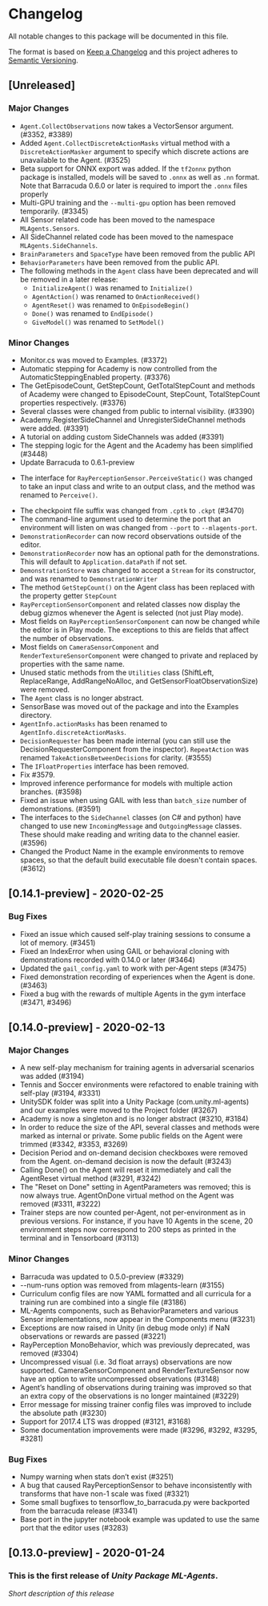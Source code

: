 # Changelog
All notable changes to this package will be documented in this file.

The format is based on [Keep a Changelog](http://keepachangelog.com/en/1.0.0/)
and this project adheres to [Semantic Versioning](http://semver.org/spec/v2.0.0.html).


## [Unreleased]
### Major Changes
 - `Agent.CollectObservations` now takes a VectorSensor argument. (#3352, #3389)
 - Added `Agent.CollectDiscreteActionMasks` virtual method with a `DiscreteActionMasker` argument to specify which discrete actions are unavailable to the Agent. (#3525)
 - Beta support for ONNX export was added. If the `tf2onnx` python package is installed, models will be saved to `.onnx` as well as `.nn` format.
 Note that Barracuda 0.6.0 or later is required to import the `.onnx` files properly
 - Multi-GPU training and the `--multi-gpu` option has been removed temporarily. (#3345)
 - All Sensor related code has been moved to the namespace `MLAgents.Sensors`.
 - All SideChannel related code has been moved to the namespace `MLAgents.SideChannels`.
 - `BrainParameters` and `SpaceType` have been removed from the public API
 - `BehaviorParameters` have been removed from the public API.
 - The following methods in the `Agent` class have been deprecated and will be removed in a later release:
   - `InitializeAgent()` was renamed to `Initialize()`
   - `AgentAction()` was renamed to `OnActionReceived()`
   - `AgentReset()` was renamed to `OnEpisodeBegin()`
   - `Done()` was renamed to `EndEpisode()`
   - `GiveModel()` was renamed to `SetModel()`

### Minor Changes
 - Monitor.cs was moved to Examples. (#3372)
 - Automatic stepping for Academy is now controlled from the AutomaticSteppingEnabled property. (#3376)
 - The GetEpisodeCount, GetStepCount, GetTotalStepCount and methods of Academy were changed to EpisodeCount, StepCount, TotalStepCount properties respectively. (#3376)
 - Several classes were changed from public to internal visibility. (#3390)
 - Academy.RegisterSideChannel and UnregisterSideChannel methods were added. (#3391)
 - A tutorial on adding custom SideChannels was added (#3391)
 - The stepping logic for the Agent and the Academy has been simplified (#3448)
 - Update Barracuda to 0.6.1-preview
 * The interface for `RayPerceptionSensor.PerceiveStatic()` was changed to take an input class and write to an output class, and the method was renamed to `Perceive()`.
 - The checkpoint file suffix was changed from `.cptk` to `.ckpt` (#3470)
 - The command-line argument used to determine the port that an environment will listen on was changed from `--port` to `--mlagents-port`.
 - `DemonstrationRecorder` can now record observations outside of the editor.
 - `DemonstrationRecorder` now has an optional path for the demonstrations. This will default to `Application.dataPath` if not set.
 - `DemonstrationStore` was changed to accept a `Stream` for its constructor, and was renamed to `DemonstrationWriter`
 - The method `GetStepCount()` on the Agent class has been replaced with the property getter `StepCount`
 - `RayPerceptionSensorComponent` and related classes now display the debug gizmos whenever the Agent is selected (not just Play mode).
 - Most fields on `RayPerceptionSensorComponent` can now be changed while the editor is in Play mode. The exceptions to this are fields that affect the number of observations.
 - Most fields on `CameraSensorComponent` and `RenderTextureSensorComponent` were changed to private and replaced by properties with the same name.
 - Unused static methods from the `Utilities` class (ShiftLeft, ReplaceRange, AddRangeNoAlloc, and GetSensorFloatObservationSize) were removed.
 - The `Agent` class is no longer abstract.
 - SensorBase was moved out of the package and into the Examples directory.
 - `AgentInfo.actionMasks` has been renamed to `AgentInfo.discreteActionMasks`.
 - `DecisionRequester` has been made internal (you can still use the DecisionRequesterComponent from the inspector). `RepeatAction` was renamed `TakeActionsBetweenDecisions` for clarity. (#3555)
 - The `IFloatProperties` interface has been removed.
 - Fix #3579.
 - Improved inference performance for models with multiple action branches. (#3598)
 - Fixed an issue when using GAIL with less than `batch_size` number of demonstrations. (#3591)
 - The interfaces to the `SideChannel` classes (on C# and python) have changed to use new  `IncomingMessage` and `OutgoingMessage` classes. These should make reading and writing data to the channel easier. (#3596)
 - Changed the Product Name in the example environments to remove spaces, so that the default build executable file doesn't contain spaces.  (#3612)

## [0.14.1-preview] - 2020-02-25

### Bug Fixes
- Fixed an issue which caused self-play training sessions to consume a lot of memory. (#3451)
- Fixed an IndexError when using GAIL or behavioral cloning with demonstrations recorded with 0.14.0 or later (#3464)
- Updated the `gail_config.yaml` to work with per-Agent steps (#3475)
- Fixed demonstration recording of experiences when the Agent is done. (#3463)
- Fixed a bug with the rewards of multiple Agents in the gym interface (#3471, #3496)


## [0.14.0-preview] - 2020-02-13

### Major Changes
- A new self-play mechanism for training agents in adversarial scenarios was added (#3194)
- Tennis and Soccer environments were refactored to enable training with self-play (#3194, #3331)
- UnitySDK folder was split into a Unity Package (com.unity.ml-agents) and our examples were moved to the Project folder (#3267)
- Academy is now a singleton and is no longer abstract (#3210, #3184)
- In order to reduce the size of the API, several classes and methods were marked as internal or private. Some public fields on the Agent were trimmed (#3342, #3353, #3269)
- Decision Period and on-demand decision checkboxes were removed from the Agent. on-demand decision is now the default (#3243)
- Calling Done() on the Agent will reset it immediately and call the AgentReset virtual method (#3291, #3242)
- The "Reset on Done" setting in AgentParameters was removed; this is now always true. AgentOnDone virtual method on the Agent was removed (#3311, #3222)
- Trainer steps are now counted per-Agent, not per-environment as in previous versions. For instance, if you have 10 Agents in the scene, 20 environment steps now correspond to 200 steps as printed in the terminal and in Tensorboard (#3113)

### Minor Changes
- Barracuda was updated to 0.5.0-preview (#3329)
- --num-runs option was removed from mlagents-learn (#3155)
- Curriculum config files are now YAML formatted and all curricula for a training run are combined into a single file (#3186)
- ML-Agents components, such as BehaviorParameters and various Sensor implementations, now appear in the Components menu (#3231)
- Exceptions are now raised in Unity (in debug mode only) if NaN observations or rewards are passed (#3221)
- RayPerception MonoBehavior, which was previously deprecated, was removed (#3304)
- Uncompressed visual (i.e. 3d float arrays) observations are now supported. CameraSensorComponent and RenderTextureSensor now have an option to write uncompressed observations (#3148)
- Agent’s handling of observations during training was improved so that an extra copy of the observations is no longer maintained (#3229)
- Error message for missing trainer config files was improved to include the absolute path (#3230)
- Support for 2017.4 LTS was dropped (#3121, #3168)
- Some documentation improvements were made (#3296, #3292, #3295, #3281)

### Bug Fixes
- Numpy warning when stats don’t exist (#3251)
- A bug that caused RayPerceptionSensor to behave inconsistently with transforms that have non-1 scale was fixed (#3321)
- Some small bugfixes to tensorflow_to_barracuda.py were backported from the barracuda release (#3341)
- Base port in the jupyter notebook example was updated to use the same port that the editor uses (#3283)


## [0.13.0-preview] - 2020-01-24

### This is the first release of *Unity Package ML-Agents*.

*Short description of this release*
